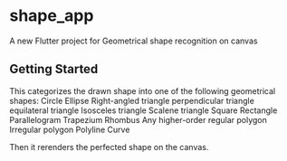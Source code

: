 # shape_app

A new Flutter project for Geometrical shape recognition on canvas

## Getting Started

This categorizes the drawn shape into one of the following geometrical shapes:
  Circle
  Ellipse
  Right-angled triangle
  perpendicular triangle
  equilateral triangle
  Isosceles triangle
  Scalene triangle
  Square
  Rectangle
  Parallelogram
  Trapezium
  Rhombus
  Any higher-order regular polygon
  Irregular polygon
  Polyline
  Curve

Then it rerenders the perfected shape on the canvas.
  
  
  
  

